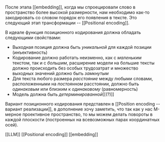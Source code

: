 После этапа [[embedding]], когда мы спроецировали слово в пространство более высокой размерности, нам необходимо как-то закодировать со словом порядок его появления в тексте. Это следующий этап трансформации -- [[Positional encoding]]. 

В идеале функция позиционного кодирования должна обладать следующими свойствами:
- Выходная позиция должна быть *уникальной* для каждой позиции (инъективность)
- Кодирование должно работать неизменно, как с *маленьким* текстом, так и с *большим*, расширение модели на б*о*льшие тексты должно происходить без особых трудозатрат и множество выходных значений должно быть *замкнутым*
- Для текста любого размера *расстояние* между любыми словами, расположенными на *постоянном* расстоянии, должно быть *одинаковым* или близким к *одинаковому* (равномерность)
- Модель должна быть *детерминированной*[[(?)]]


Вариант позиционного кодирования представлен в [[Position encoding -- вариант реализации]], в дополнение хочу заметить, что так как у нас M-мерное проективное пространство, то мы можем делать повороты в каждой плоскости (построенных на всевозможных парах координатных осей). 

[[LLM]] [[Positional encoding]] [[embedding]]